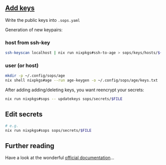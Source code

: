 ## [Add keys](https://github.com/Mic92/sops-nix#usage-example)

Write the public keys into `.sops.yaml`

Generation of new keypairs:

### host from ssh-key

```bash
ssh-keyscan localhost | nix run nixpkgs#ssh-to-age > sops/keys/hosts/${HOSTNAME}.age
```

### user (or host)

```bash
mkdir -p ~/.config/sops/age
nix shell nixpkgs#age --run age-keygen -o ~/.config/sops/age/keys.txt
```


After adding adding/deleting keys, you want reencrypt your secrets:

```bash
nix run nixpkgs#sops -- updatekeys sops/secrets/$FILE
```


## Edit secrets

```bash
# e.g.
nix run nixpkgs#sops sops/secrets/$FILE
```


## Further reading

Have a look at the wonderful [official documentation](https://github.com/Mic92/sops-nix)…
